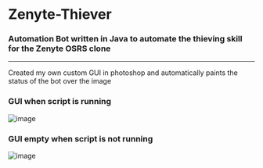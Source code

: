 # Zenyte-Thiever

### Automation Bot written in Java to automate the thieving skill for the Zenyte OSRS clone
---
Created my own custom GUI in photoshop and automatically paints the status of the bot over the image

### GUI when script is running
![image](https://user-images.githubusercontent.com/39646629/153732833-a0e41b1f-d996-4188-960f-6f0bc2c29ca3.png)

### GUI empty when script is not running
![image](https://user-images.githubusercontent.com/39646629/153732800-ad31df27-eb56-450f-a79a-864e76847423.png)
